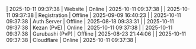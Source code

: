 | 2025-10-11 09:37:38 | Website | Online | 2025-10-11 09:37:38 |
| 2025-10-11 09:37:38 | Registration | Offline | 2025-09-09 16:40:23 |
| 2025-10-11 09:37:38 | Auth Server | Offline | 2025-08-18 09:33:31 |
| 2025-10-11 09:37:38 | Kezan (PvE) | Online | 2025-10-11 09:37:38 |
| 2025-10-11 09:37:38 | Gurubashi (PvP) | Offline | 2025-08-23 21:44:06 |
| 2025-10-11 09:37:38 | Cloudflare | Online | 2025-10-11 09:37:38 |
